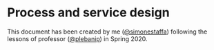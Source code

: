 # Process and service design
This document has been created by me ([@simonestaffa](https://www.github.com/simonestaffa)) following the lessons of professor ([@plebanip](http://plebani.faculty.polimi.it/)) in Spring 2020.

